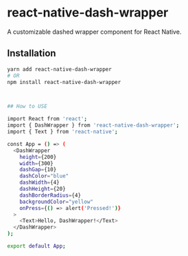 # react-native-dash-wrapper

A customizable dashed wrapper component for React Native.

## Installation

```bash
yarn add react-native-dash-wrapper
# OR
npm install react-native-dash-wrapper



## How to USE

import React from 'react';
import { DashWrapper } from 'react-native-dash-wrapper';
import { Text } from 'react-native';

const App = () => (
  <DashWrapper
    height={200}
    width={300}
    dashGap={10}
    dashColor="blue"
    dashWidth={4}
    dashHeight={20}
    dashBorderRadius={4}
    backgroundColor="yellow"
    onPress={() => alert('Pressed!')}
  >
    <Text>Hello, DashWrapper!</Text>
  </DashWrapper>
);

export default App;
